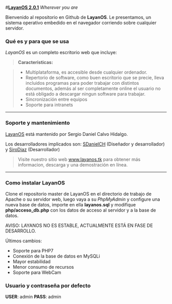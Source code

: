 
#**[LayanOS 2.0.1](http://www.layanos.tk)**  *Wherever you are* 

Bienvenido al repositorio en Github de **LayanOS**. Le presentamos, un sistema operativo embedido en el navegador corriendo sobre cualquier servidor. 


### Qué es y para que se usa

*LayanOS* es un completo escritorio web que incluye:

> **Caracteristicas:**

> - Multiplataforma, es accesible desde cualquier ordenador.
> - Repertorio de software, como buen escritorio que se precie, lleva incluidos programas para poder trabajar con distintos documentos, además al ser completamente online el usuario no está obligado a descargar ningun software para trabajar.
> - Sincronización entre equipos
> - Soporte para intranets

----------

### Soporte y mantenimiento

[LayanOS](http://www.layanos.tk/) está mantenido por Sergio Daniel Calvo Hidalgo. 

Los desarrolladores implicados son: 
[SDanielCH](https://github.com/sdanielch) (Diseñador y desarrollador) y [SiroDiaz](https://github.com/SiroDiaz) (Desarrollador)
> Visite nuestro sitio web www.layanos.tk para obtener más informacion, descarga y una demostración en línea.

----------

### Como instalar **LayanOS**

Clone el repositorio master de LayanOS en el directorio de trabajo de Apache o su servidor web, luego vaya a su *PhpMyAdmin* y configure una nueva base de datos, importe en ella **layanos.sql** y modifique **php/acceso_db.php** con los datos de acceso al servidor y a la base de datos.

AVISO: LAYANOS NO ES ESTABLE, ACTUALMENTE ESTÁ EN FASE DE DESARROLLO.



Últimos cambios:
- Soporte para PHP7
- Conexión de la base de datos en MySQLi
- Mayor estabilidad
- Menor consumo de recursos
- Soporte para WebCam

### Usuario y contraseña por defecto 

**USER**: admin
**PASS**: admin